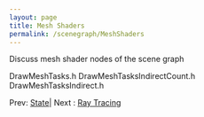 ```yaml
---
layout: page
title: Mesh Shaders
permalink: /scenegraph/MeshShaders
---
```


Discuss mesh shader nodes of the scene graph

DrawMeshTasks.h
DrawMeshTasksIndirectCount.h
DrawMeshTasksIndirect.h

Prev: [State](State.md)| Next : [Ray Tracing](RayTracing.md)

